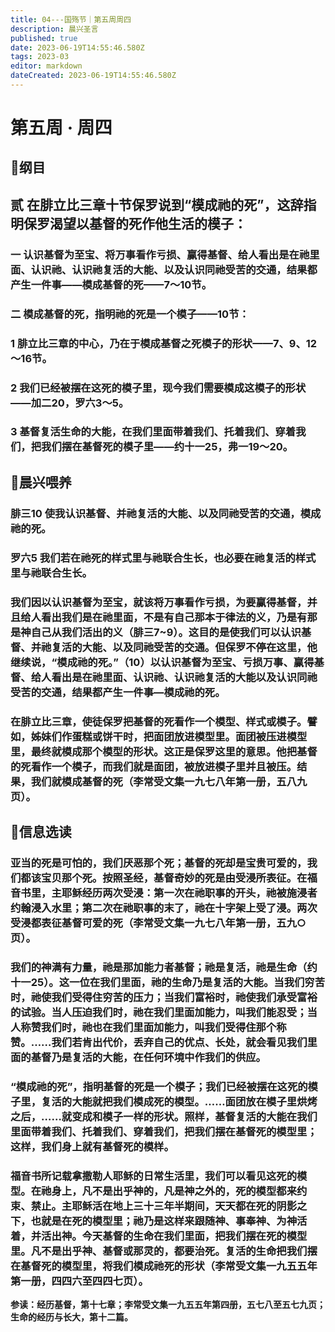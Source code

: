 ```yaml
---
title: 04---国殇节｜第五周周四
description: 晨兴圣言
published: true
date: 2023-06-19T14:55:46.580Z
tags: 2023-03
editor: markdown
dateCreated: 2023-06-19T14:55:46.580Z
---
```


# 第五周 · 周四
## 📖纲目

## 贰	**在腓立比三章十节保罗说到**“**模成祂的死**”，这辞指明保罗渴望以基督的死作他生活的模子：

### 一	认识基督为至宝、将万事看作亏损、赢得基督、给人看出是在祂里面、认识祂、认识祂复活的大能、以及认识同祂受苦的交通，结果都产生一件事——模成基督的死——7～10节。

### 二	模成基督的死，指明祂的死是一个模子——10节：

### 1	腓立比三章的中心，乃在于模成基督之死模子的形状——7、9、12～16节。

### 2	我们已经被摆在这死的模子里，现今我们需要模成这模子的形状——加二20，罗六3～5。

### 3	基督复活生命的大能，在我们里面带着我们、托着我们、穿着我们，把我们摆在基督死的模子里——约十一25，弗一19～20。

## 📖晨兴喂养

### **腓三10    使我认识基督、并祂复活的大能、以及同祂受苦的交通，模成祂的死。**

### **罗六5    我们若在祂死的样式里与祂联合生长，也必要在祂复活的样式里与祂联合生长。**

### 我们因以认识基督为至宝，就该将万事看作亏损，为要赢得基督，并且给人看出我们是在祂里面，不是有自己那本于律法的义，乃是有那是神自己从我们活出的义（腓三7~9）。这目的是使我们可以认识基督、并祂复活的大能、以及同祂受苦的交通。但保罗不停在这里，他继续说，“模成祂的死。”（10）以认识基督为至宝、亏损万事、赢得基督、给人看出是在祂里面、认识祂、认识祂复活的大能以及认识同祂受苦的交通，结果都产生一件事—模成祂的死。

### 在腓立比三章，使徒保罗把基督的死看作一个模型、样式或模子。譬如，姊妹们作蛋糕或饼干时，把面团放进模型里。面团被压进模型里，最终就模成那个模型的形状。这正是保罗这里的意思。他把基督的死看作一个模子，而我们就是面团，被放进模子里并且被压。结果，我们就模成基督的死（李常受文集一九七八年第一册，五八九页）。

## 📖信息选读

### 亚当的死是可怕的，我们厌恶那个死；基督的死却是宝贵可爱的，我们都该宝贝那个死。按照圣经，基督奇妙的死是由受浸所表征。在福音书里，主耶稣经历两次受浸：第一次在祂职事的开头，祂被施浸者约翰浸入水里；第二次在祂职事的末了，祂在十字架上受了浸。两次受浸都表征基督可爱的死（李常受文集一九七八年第一册，五九○页）。

### 我们的神满有力量，祂是那加能力者基督；祂是复活，祂是生命（约十一25）。这一位在我们里面，祂的生命乃是复活的大能。当我们穷苦时，祂使我们受得住穷苦的压力；当我们富裕时，祂使我们承受富裕的试验。当人压迫我们时，祂在我们里面加能力，叫我们能忍受；当人称赞我们时，祂也在我们里面加能力，叫我们受得住那个称赞。……我们若肯出代价，丢弃自己的优点、长处，就会看见我们里面的基督乃是复活的大能，在任何环境中作我们的供应。

### “模成祂的死”，指明基督的死是一个模子；我们已经被摆在这死的模子里，复活的大能就把我们模成死的模型。……面团放在模子里烘烤之后，……就变成和模子一样的形状。照样，基督复活的大能在我们里面带着我们、托着我们、穿着我们，把我们摆在基督死的模型里；这样，我们身上就有基督死的模样。

### 福音书所记载拿撒勒人耶稣的日常生活里，我们可以看见这死的模型。在祂身上，凡不是出乎神的，凡是神之外的，死的模型都来约束、禁止。主耶稣活在地上三十三年半期间，天天都在死的阴影之下，也就是在死的模型里；祂乃是这样来跟随神、事奉神、为神活着，并活出神。今天基督的生命在我们里面，把我们摆在死的模型里。凡不是出乎神、基督或那灵的，都要治死。复活的生命把我们摆在基督死的模型里，将我们模成祂死的形状（李常受文集一九五五年第一册，四四六至四四七页）。

**参读：经历基督，第十七章；李常受文集一九五五年第四册，五七八至五七九页；生命的经历与长大，第十二篇。**